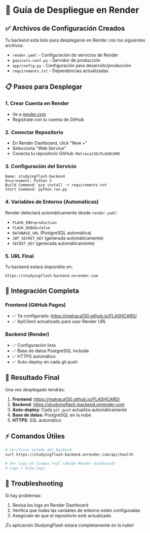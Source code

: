 # 🚀 Guía de Despliegue en Render

## ✅ Archivos de Configuración Creados

Tu backend está listo para desplegarse en Render con los siguientes archivos:

- `render.yaml` - Configuración de servicios de Render
- `gunicorn.conf.py` - Servidor de producción
- `app/config.py` - Configuración para desarrollo/producción
- `requirements.txt` - Dependencias actualizadas

## 📋 Pasos para Desplegar

### 1. **Crear Cuenta en Render**
- Ve a [render.com](https://render.com)
- Regístrate con tu cuenta de GitHub

### 2. **Conectar Repositorio**
- En Render Dashboard, click "New +"
- Selecciona "Web Service"
- Conecta tu repositorio GitHub: `Matraca130/FLASHCARD`

### 3. **Configuración del Servicio**
```
Name: studyingflash-backend
Environment: Python 3
Build Command: pip install -r requirements.txt
Start Command: python run.py
```

### 4. **Variables de Entorno (Automáticas)**
Render detectará automáticamente desde `render.yaml`:
- `FLASK_ENV=production`
- `FLASK_DEBUG=false`
- `DATABASE_URL` (PostgreSQL automática)
- `JWT_SECRET_KEY` (generada automáticamente)
- `SECRET_KEY` (generada automáticamente)

### 5. **URL Final**
Tu backend estará disponible en:
```
https://studyingflash-backend.onrender.com
```

## 🔗 Integración Completa

### Frontend (GitHub Pages)
- ✅ Ya configurado: https://matraca130.github.io/FLASHCARD/
- ✅ ApiClient actualizado para usar Render URL

### Backend (Render)
- ✅ Configuración lista
- ✅ Base de datos PostgreSQL incluida
- ✅ HTTPS automático
- ✅ Auto-deploy en cada git push

## 🎯 Resultado Final

Una vez desplegado tendrás:

1. **Frontend**: https://matraca130.github.io/FLASHCARD/
2. **Backend**: https://studyingflash-backend.onrender.com
3. **Auto-deploy**: Cada `git push` actualiza automáticamente
4. **Base de datos**: PostgreSQL en la nube
5. **HTTPS**: SSL automático

## ⚡ Comandos Útiles

```bash
# Verificar estado del backend
curl https://studyingflash-backend.onrender.com/api/health

# Ver logs en tiempo real (desde Render dashboard)
# Logs > View Logs
```

## 🔧 Troubleshooting

Si hay problemas:
1. Revisa los logs en Render Dashboard
2. Verifica que todas las variables de entorno estén configuradas
3. Asegúrate de que el repositorio esté actualizado

¡Tu aplicación StudyingFlash estará completamente en la nube!


